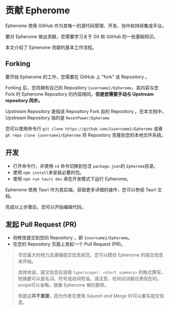 # 贡献 Epherome

Epherome 使用 GitHub 作为其唯一的源代码管理、开发、协作和持续集成平台。

要对 Epherome 做出贡献，您需要学习关于 Git 和 GitHub 的一些基础知识。

本文介绍了 Epherome 贡献的基本工作流程。

## Forking

要开始 Epherome 的工作，您需要在 GitHub 上 "fork" 该 Repository 。

Forking 后，您将拥有自己的 Repository `{username}/Epherome`，其内容与您 Fork 时 Epherome  Repository 的内容相同。**但是您需要手动与 Upstream repository 同步。**

*Upstream Repository* 是指该 Repository Fork 自的 Repository 。在本文档中，Upstream Repository 指的是 `ResetPower/Epherome`

您可以使用命令行 `git clone https://github.com/{username}/Epherome` 或者 `gh repo clone {username}/Epherome` 将 Repository 克隆到您的本地文件系统。

## 开发

- 打开命令行，并使用 `cd` 命令切换到包含 `package.json`的 `Epherome`目录。
- 使用 `npm install`来安装必要的包。
- 使用 `npm run tauri dev` 来在开发模式下运行 Epherome。

Epherome 使用 Tauri 作为其后端。获取更多详细的操作，您可以参阅 Tauri 文档。

完成以上步骤后，您可以开始编辑代码。

## 发起 Pull Request (PR)

- 将修改提交到您的 Repository ，即 `{username}/Epherome`。
- 在您的 Repository 页面上发起一个 Pull Request (PR)。

> 尽您最大的努力去遵循提交信息规范。您可以模仿 Epherome 的提交信息来开始。
>
> 具体地说，提交信息应该按 `type(scope): <short summary>` 的格式撰写。
> 短摘要可以是名词、符号或动词短语。请注意，任何动词都应用现在时。
> scope可以省略，就像 Epherome 做的那样。
> 
> 但是这**并不重要**，因为作者在使用 *Squash and Merge* 时可以重写提交信息。